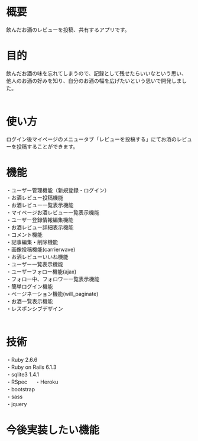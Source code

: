 # 概要
 飲んだお酒のレビューを投稿、共有するアプリです。


# 目的
 飲んだお酒の味を忘れてしまうので、記録として残せたらいいなという思い、  
 他人のお酒の好みを知り、自分のお酒の幅を広げたいという思いで開発しました。  
　
 
# 使い方
 ログイン後マイページのメニュータブ「レビューを投稿する」にてお酒のレビューを投稿することができます。
 
 
# 機能
 ・ユーザー管理機能（新規登録・ログイン）  
 ・お酒レビュー投稿機能  
 ・お酒レビュー一覧表示機能  
 ・マイページお酒レビュー一覧表示機能  
 ・ユーザー登録情報編集機能  
 ・お酒レビュー詳細表示機能  
 ・コメント機能  
 ・記事編集・削除機能  
 ・画像投稿機能(carrierwave)  
 ・お酒レビューいいね機能  
 ・ユーザー一覧表示機能  
 ・ユーザーフォロー機能(ajax)  
 ・フォロー中、フォロワー一覧表示機能  
 ・簡単ログイン機能  
 ・ページネーション機能(will_paginate)  
 ・お酒一覧表示機能  
 ・レスポンシブデザイン  
　
# 技術
  ・Ruby 2.6.6  
  ・Ruby on Rails 6.1.3  
  ・sqlite3 1.4.1  
  ・RSpec  　
  ・Heroku  
  ・bootstrap  
  ・sass  
  ・jquery  


# 今後実装したい機能

